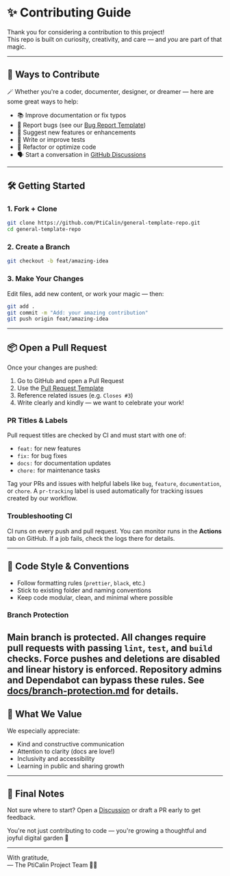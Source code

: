 # ✨ Contributing Guide

Thank you for considering a contribution to this project!  
This repo is built on curiosity, creativity, and care — and *you* are part of that magic.

---

## 🧩 Ways to Contribute

🪄 Whether you're a coder, documenter, designer, or dreamer — here are some great ways to help:

- 📚 Improve documentation or fix typos  
- 🐛 Report bugs (see our [Bug Report Template](./.github/ISSUE_TEMPLATE/bug.yml))  
- 🌟 Suggest new features or enhancements  
- 🧪 Write or improve tests  
- 🔧 Refactor or optimize code  
- 🗣️ Start a conversation in [GitHub Discussions](https://github.com/PtiCalin/general-template-repo/discussions)

---

## 🛠 Getting Started

### 1. Fork + Clone

```bash
git clone https://github.com/PtiCalin/general-template-repo.git
cd general-template-repo
```

### 2. Create a Branch

```bash
git checkout -b feat/amazing-idea
```

### 3. Make Your Changes

Edit files, add new content, or work your magic — then:

```bash
git add .
git commit -m "Add: your amazing contribution"
git push origin feat/amazing-idea
```

---

## 📦 Open a Pull Request

Once your changes are pushed:

1. Go to GitHub and open a Pull Request
2. Use the [Pull Request Template](./.github/pull_request_template.md)
3. Reference related issues (e.g. `Closes #3`)
4. Write clearly and kindly — we want to celebrate your work!

### PR Titles & Labels

Pull request titles are checked by CI and must start with one of:

- `feat:` for new features
- `fix:` for bug fixes
- `docs:` for documentation updates
- `chore:` for maintenance tasks

Tag your PRs and issues with helpful labels like `bug`, `feature`, `documentation`, or `chore`. A `pr-tracking` label is used automatically for tracking issues created by our workflow.

### Troubleshooting CI

CI runs on every push and pull request. You can monitor runs in the **Actions** tab on GitHub. If a job fails, check the logs there for details.

---

## 🤖 Code Style & Conventions

- Follow formatting rules (`prettier`, `black`, etc.)
- Stick to existing folder and naming conventions
- Keep code modular, clean, and minimal where possible

### Branch Protection
Main branch is protected. All changes require pull requests with passing `lint`, `test`, and `build` checks. Force pushes and deletions are disabled and linear history is enforced. Repository admins and Dependabot can bypass these rules. See [docs/branch-protection.md](docs/branch-protection.md) for details.
---

## 💖 What We Value

We especially appreciate:

- Kind and constructive communication  
- Attention to clarity (docs are love!)  
- Inclusivity and accessibility  
- Learning in public and sharing growth

---

## 🌿 Final Notes

Not sure where to start? Open a [Discussion](https://github.com/PtiCalin/general-template-repo/discussions) or draft a PR early to get feedback.

You're not just contributing to code — you're growing a thoughtful and joyful digital garden 🌼

---

With gratitude,  
— The PtiCalin Project Team 🧠💫